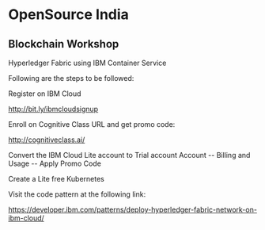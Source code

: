 # OpenSource India

## Blockchain Workshop

Hyperledger Fabric using IBM Container Service

Following are the steps to be followed:

Register on IBM Cloud

http://bit.ly/ibmcloudsignup

Enroll on Cognitive Class URL and get promo code:

http://cognitiveclass.ai/

Convert the IBM Cloud Lite account to Trial account
Account -- Billing and Usage -- Apply Promo Code

Create a Lite free Kubernetes 

Visit the code pattern at the following link:

https://developer.ibm.com/patterns/deploy-hyperledger-fabric-network-on-ibm-cloud/
